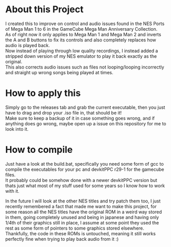 # About this Project  
I created this to improve on control and audio issues found in the NES Ports of Mega Man 1 to 6 in the GameCube Mega Man Anniversary Collection.  
As of right now it only applies to Mega Man 1 and Mega Man 2 and inverts the A and B buttons to fix its controls and also completely replaces how audio is played back.  
Now instead of playing through low quality recordings, I instead added a stripped down version of my NES emulator to play it back exactly as the original.  
This also corrects audio issues such as files not looping/looping incorrectly and straight up wrong songs being played at times.    

# How to apply this  
Simply go to the releases tab and grab the current executable, then you just have to drag and drop your .iso file in, that should be it!  
Make sure to keep a backup of it in case something goes wrong, and if anything does go wrong, maybe open up a issue on this repository for me to look into it.    

# How to compile  
Just have a look at the build.bat, specifically you need some form of gcc to compile the executables for your pc and devkitPPC r29-1 for the gamecube files.  
It probably could be somehow done with a newer devkitPPC version but thats just what most of my stuff used for some years so I know how to work with it.    

In the future I will look at the other NES titles and try patch them too, I just recently remembered a fact that made me want to make this project,
for some reason all the NES titles have the original ROM in a weird way stored in them, going completely unused and being in japanese and having only
1/4th of their graphics still in place, I assume at some point they used the rest as some form of pointers to some graphics stored elsewhere.  
Thankfully, the code in these ROMs is untouched, meaning it still works perfectly fine when trying to play back audio from it :)
